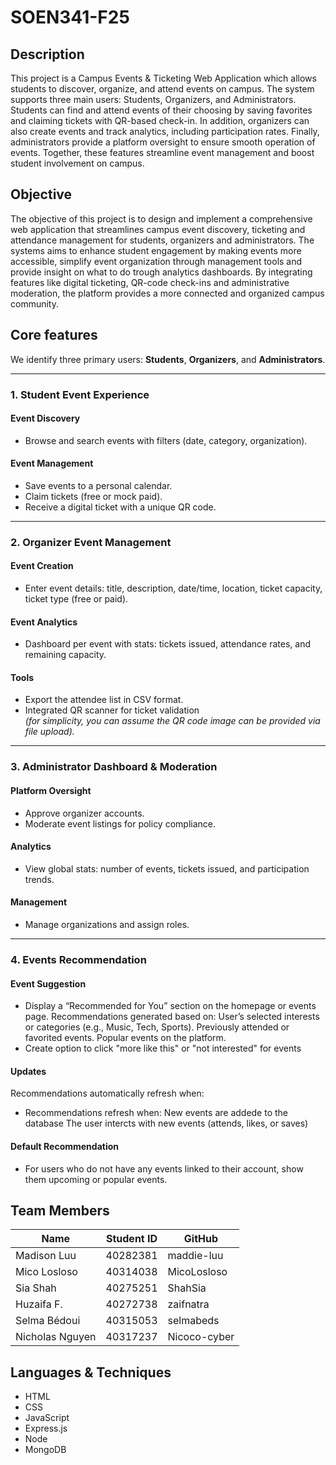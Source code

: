 # SOEN341-F25

## **Description**

This project is a Campus Events & Ticketing Web Application which allows students to discover, organize, and attend events on campus. The system supports three main users: Students, Organizers, and Administrators. Students can find and attend events of their choosing by saving favorites and claiming tickets with QR-based check-in. In addition, organizers can also create events and track analytics, including participation rates. Finally, administrators provide a platform oversight to ensure smooth operation of events. Together, these features streamline event management and boost student involvement on campus.

## **Objective**

The objective of this project is to design and implement a comprehensive web application that streamlines campus event discovery, ticketing and attendance management for students, organizers and administrators. The systems aims to enhance student engagement by making events more accessible, simplify event organization through management tools and provide insight on what to do trough analytics dashboards. By integrating features like digital ticketing, QR-code check-ins and administrative moderation, the platform provides a more connected and organized campus community.

## **Core features**

We identify three primary users: **Students**, **Organizers**, and **Administrators**.

---

### 1. Student Event Experience

#### Event Discovery
- Browse and search events with filters (date, category, organization).

#### Event Management
- Save events to a personal calendar.
- Claim tickets (free or mock paid).
- Receive a digital ticket with a unique QR code.

---

### 2. Organizer Event Management

#### Event Creation
- Enter event details: title, description, date/time, location, ticket capacity, ticket type (free or paid).

#### Event Analytics
- Dashboard per event with stats: tickets issued, attendance rates, and remaining capacity.

#### Tools
- Export the attendee list in CSV format.
- Integrated QR scanner for ticket validation  
  *(for simplicity, you can assume the QR code image can be provided via file upload).*

---

### 3. Administrator Dashboard & Moderation

#### Platform Oversight
- Approve organizer accounts.
- Moderate event listings for policy compliance.

#### Analytics
- View global stats: number of events, tickets issued, and participation trends.

#### Management
- Manage organizations and assign roles.

---

### 4. Events Recommendation

#### Event Suggestion
- Display a “Recommended for You” section on the homepage or events page.
Recommendations generated based on:
User’s selected interests or categories (e.g., Music, Tech, Sports).
Previously attended or favorited events.
Popular  events on the platform.
- Create option to click "more like this" or "not interested" for events 

#### Updates
Recommendations automatically refresh when:
- Recommendations refresh when:
  New events are addede to the database
  The user intercts with new events (attends, likes, or saves) 

#### Default Recommendation
- For users who do not have any events linked to their account, show them upcoming or popular events.

  


## **Team Members**

| Name         | Student ID | GitHub      |
| ------------ | ---------- | ----------- |
| Madison Luu  | 40282381   | maddie-luu  |
| Mico Losloso | 40314038   | MicoLosloso |
| Sia Shah     | 40275251   | ShahSia     |
| Huzaifa F.   | 40272738   | zaifnatra   |
| Selma Bédoui | 40315053   | selmabeds   |
| Nicholas Nguyen | 40317237  | Nicoco-cyber   |

## **Languages & Techniques**

- HTML
- CSS
- JavaScript
- Express.js
- Node
- MongoDB
